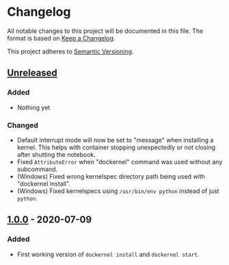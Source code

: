 # Changelog

All notable changes to this project will be documented in this file.
The format is based on [Keep a Changelog](https://keepachangelog.com/en/1.0.0/).

This project adheres to [Semantic Versioning](https://semver.org/spec/v2.0.0.html).

## [Unreleased]
### Added
- Nothing yet

### Changed
- Default interrupt mode will now be set to "message" when installing a kernel.
  This helps with container stopping unexpectedly or not closing after shutting
  the notebook.
- Fixed `AttributeError` when "dockernel" command was used without any
  subcommand.
- (Windows) Fixed wrong kernelspec directory path being used with "dockernel
  install".
- (Windows) Fixed kernelspecs using `/usr/bin/env python` instead of just
  `python`.

## [1.0.0] - 2020-07-09
### Added
- First working version of `dockernel install` and `dockernel start`.

[unreleased]: https://github.com/mrmino/dockernel/v1.0.0...HEAD
[1.0.0]: https://github.com/mrmino/dockernel/releases/tag/v1.0.0
